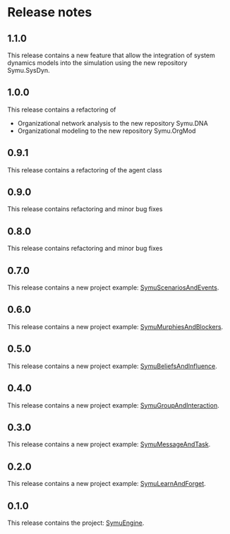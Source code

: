# Release notes

## 1.1.0
This release contains a new feature that allow the integration of system dynamics models into the simulation using the new repository Symu.SysDyn.

## 1.0.0
This release contains a refactoring of 
* Organizational network analysis to the new repository Symu.DNA
* Organizational modeling to the new repository Symu.OrgMod

## 0.9.1
This release contains a refactoring of the agent class

## 0.9.0
This release contains refactoring and minor bug fixes

## 0.8.0
This release contains refactoring and minor bug fixes

## 0.7.0
This release contains a new project example:  [SymuScenariosAndEvents](https://github.com/lmorisse/Symu/tree/master/Symu%20examples/SymuScenariosAndEvents).

## 0.6.0
This release contains a new project example:  [SymuMurphiesAndBlockers](https://github.com/lmorisse/Symu/tree/master/Symu%20examples/SymuMurphiesAndBlockers).

## 0.5.0
This release contains a new project example:  [SymuBeliefsAndInfluence](https://github.com/lmorisse/Symu/tree/master/Symu%20examples/SymuBeliefsAndInfluence).

## 0.4.0
This release contains a new project example:  [SymuGroupAndInteraction](https://github.com/lmorisse/Symu/tree/master/Symu%20examples/SymuGroupAndInteraction).

## 0.3.0
This release contains a new project example: [SymuMessageAndTask](https://github.com/lmorisse/Symu/tree/master/Symu%20examples/SymuMessageAndTask).

## 0.2.0
This release contains a new project example: [SymuLearnAndForget](https://github.com/lmorisse/Symu/tree/master/Symu%20examples/SymuLearnAndForget).

## 0.1.0
This release contains the project: [SymuEngine](https://github.com/lmorisse/Symu/tree/master/Symu%20source%20code/SymuEngine).
